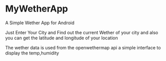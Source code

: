 # MyWetherApp
A Simple Wether App for Android    

Just Enter Your City and Find out the current Wether of your city and also you can get the latitude and longitude of your location

The wether data is used from the openwethermap api
a simple interface to display the temp,humidity 
